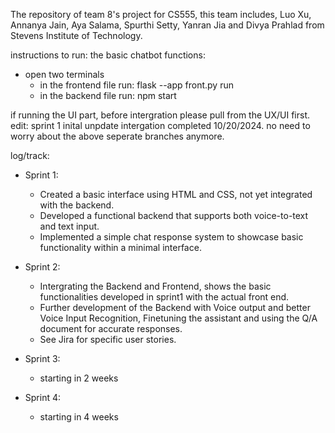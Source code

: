 The repository of team 8's project for CS555, this team includes, Luo Xu, Annanya Jain, Aya Salama, Spurthi Setty, Yanran Jia and Divya Prahlad from Stevens Institute of Technology.


instructions to run:
the basic chatbot functions:
  - open two terminals
    - in the frontend file run: flask --app front.py run
    - in the backend file run: npm start
      
if running the UI part, before intergration please pull from the UX/UI first.
edit: sprint 1 inital unpdate intergation completed 10/20/2024. no need to worry about the above seperate branches anymore.

log/track:

- Sprint 1:
  - Created a basic interface using HTML and CSS, not yet integrated with the backend.
  - Developed a functional backend that supports both voice-to-text and text input.
  - Implemented a simple chat response system to showcase basic functionality within a minimal interface.

- Sprint 2:
  - Intergrating the Backend and Frontend, shows the basic functionalities developed in sprint1 with the actual front end.
  - Further development of the Backend with Voice output and better Voice Input Recognition, Finetuning the assistant and using the Q/A document for accurate responses.
  - See Jira for specific user stories.
    
- Sprint 3:
  - starting in 2 weeks
    
- Sprint 4:
  - starting in 4 weeks
  

